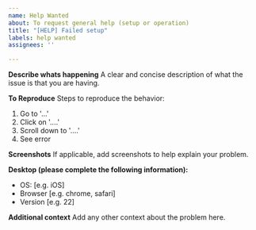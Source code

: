 ```yaml
---
name: Help Wanted
about: To request general help (setup or operation)
title: "[HELP] Failed setup"
labels: help wanted
assignees: ''

---
```


**Describe whats happening**
A clear and concise description of what the issue is that you are having.

**To Reproduce**
Steps to reproduce the behavior:
1. Go to '...'
2. Click on '....'
3. Scroll down to '....'
4. See error

**Screenshots**
If applicable, add screenshots to help explain your problem.

**Desktop (please complete the following information):**
 - OS: [e.g. iOS]
 - Browser [e.g. chrome, safari]
 - Version [e.g. 22]

**Additional context**
Add any other context about the problem here.

